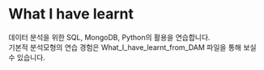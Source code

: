 # What I have learnt

데이터 분석을 위한 SQL, MongoDB, Python의 활용을 연습합니다.   
기본적 분석모형의 연습 경험은 What_I_have_learnt_from_DAM 파일을 통해 보실 수 있습니다.
